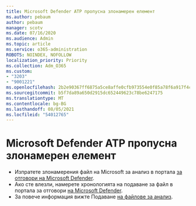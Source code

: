 ```yaml
---
title: Microsoft Defender ATP пропусна злонамерен елемент
ms.author: pebaum
author: pebaum
manager: scotv
ms.date: 07/16/2020
ms.audience: Admin
ms.topic: article
ms.service: o365-administration
ROBOTS: NOINDEX, NOFOLLOW
localization_priority: Priority
ms.collection: Adm_O365
ms.custom:
- "3203"
- "9001221"
ms.openlocfilehash: 2b2e90367ff6875a5ce8affe0cfb973554e0f85a78f6a917f4c520640018ac93
ms.sourcegitcommit: b5f7da89a650d2915dc652449623c78be6247175
ms.translationtype: MT
ms.contentlocale: bg-BG
ms.lasthandoff: 08/05/2021
ms.locfileid: "54012765"
---
```

# <a name="microsoft-defender-atp-missed-a-malicious-item"></a>Microsoft Defender ATP пропусна злонамерен елемент

- Изпратете злонамерения файл на Microsoft за анализ в портала [за отговори на Microsoft Defender](https://www.microsoft.com/wdsi/filesubmission/). 
- Ако сте влезли, намерете хронологията на подаване за файл в портала за отговори [на Microsoft Defender](https://www.microsoft.com/wdsi/submissionhistory).
- За повече информация вижте Подаване [на файлове за анализ](/windows/security/threat-protection/intelligence/submission-guide).